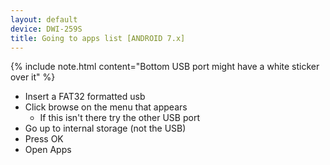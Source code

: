 ```yaml
---
layout: default
device: DWI-259S
title: Going to apps list [ANDROID 7.x]
---
```


{% include note.html content="Bottom USB port might have a white sticker over it" %}

- Insert a FAT32 formatted usb
- Click browse on the menu that appears
    - If this isn't there try the other USB port
- Go up to internal storage (not the USB)
- Press OK
- Open Apps